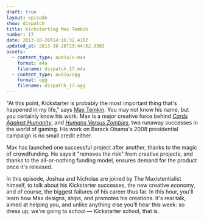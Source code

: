 ```yaml
---
draft: true
layout: episode
show: dispatch
title: Kickstarting Max Temkin
number: 17
date: 2013-10-28T14:16:32.410Z
updated_at: 2013-10-28T23:44:52.930Z
assets:
  - content_type: audio/x-m4a
    format: m4a
    filename: dispatch_17.m4a
  - content_type: audio/ogg
    format: ogg
    filename: dispatch_17.ogg
---
```

"At this point, Kickstarter is probably the most important thing that's happened in my life," says [Max Temkin](http://maxistentialism.com). You may not know his name, but you certainly know his work. Max is a major creative force behind [_Cards Against Humanity_](http://cardsagainsthumanity.com), and [_Humans Versus Zombies_](http://humansvszombies.org), two runaway successes in the world of gaming. His work on Barack Obama's 2008 presidential campaign is no small credit either.

Max has launched one successful project after another, thanks to the magic of crowdfunding. He says it "removes the risk" from creative projects, and thanks to the all-or-nothing funding model, ensures demand for the product once it's released.

In this episode, Joshua and Nicholas are joined by The Maxistentialist himself, to talk about his Kickstarter successes, the new creative economy, and of course, the biggest failures of his career thus far. In this hour, you'll learn how Max designs, ships, and promotes his creations. It's real talk, aimed at helping you, and unlike anything else you'll hear this week: so dress up, we're going to school &mdash; Kickstarter school, that is.